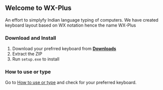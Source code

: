 ## Welcome to WX-Plus

An effort to simplyfy Indian language typing of computers. We have created keyboard layout based on WX notation hence the name WX-Plus

### Download and Install
1. Download your prefrred keyboard from [**Downloads**](https://atulsnapy.github.io/WX-plus/downloads/) 
2. Extract the ZIP
3. Run `setup.exe` to install

### How to use or type
Go to [How to use or type](https://atulsnapy.github.io/WX-plus/howtouse/) and check for your preferred keyboard.
